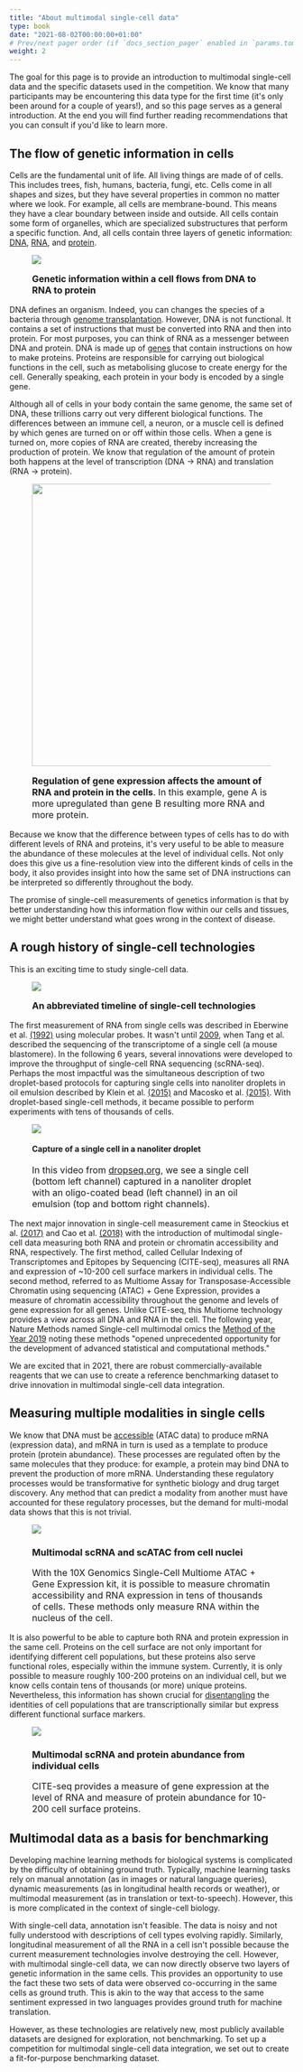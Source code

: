 ```yaml
---
title: "About multimodal single-cell data"
type: book
date: "2021-08-02T00:00:00+01:00"
# Prev/next pager order (if `docs_section_pager` enabled in `params.toml`)
weight: 2
---
```

The goal for this page is to provide an introduction to multimodal single-cell data and the specific datasets used in the competition. We know that many participants may be encountering this data type for the first time (it's only been around for a couple of years!), and so this page serves as a general introduction. At the end you will find further reading recommendations that you can consult if you'd like to learn more.

## The flow of genetic information in cells

Cells are the fundamental unit of life. All living things are made of of cells. This includes trees, fish, humans, bacteria, fungi, etc. Cells come in all shapes and sizes, but they have several properties in common no matter where we look. For example, all cells are membrane-bound. This means they have a clear boundary between inside and outside. All cells contain some form of organelles, which are specialized substructures that perform a specific function. And, all cells contain three layers of genetic information: [DNA](https://www.genome.gov/genetics-glossary/Deoxyribonucleic-Acid), [RNA](https://www.genome.gov/genetics-glossary/RNA-Ribonucleic-Acid), and [protein](https://www.genome.gov/genetics-glossary/Protein).


<figure>
  <img src="/media/learning/central-dogma-large.png">
  <figcaption>
    <p style="font-size: medium;">
      <strong>Genetic information within a cell flows from DNA to RNA to protein</strong>
    </p>
  </figcaption>
</figure>

DNA defines an organism. Indeed, you can changes the species of a bacteria through [genome transplantation](https://pubmed.ncbi.nlm.nih.gov/17600181/). However, DNA is not functional. It contains a set of instructions that must be converted into RNA and then into protein. For most purposes, you can think of RNA as a messenger between DNA and protein. DNA is made up of [genes](https://www.genome.gov/genetics-glossary/Gene) that contain instructions on how to make proteins. Proteins are responsible for carrying out biological functions in the cell, such as metabolising glucose to create energy for the cell.  Generally speaking, each protein in your body is encoded by a single gene.

Although all of cells in your body contain the same genome, the same set of DNA, these trillions carry out very different biological functions. The differences between an immune cell, a neuron, or a muscle cell is defined by which genes are turned on or off within those cells. When a gene is turned on, more copies of RNA are created, thereby increasing the production of protein. We know that regulation of the amount of protein both happens at the level of transcription (DNA -> RNA) and translation (RNA -> protein).

<figure>
  <img style="width: 500px;" src="/media/learning/differing_expression.png">
  <figcaption>
    <p style="font-size: medium;">
      <strong>Regulation of gene expression affects the amount of RNA and protein in the cells</strong>. In this example, gene A is more upregulated than gene B resulting more RNA and more protein.
    </p>
  </figcaption>
</figure>

Because we know that the difference between types of cells has to do with different levels of RNA and proteins, it's very useful to be able to measure the abundance of these molecules at the level of individual cells. Not only does this give us a fine-resolution view into the different kinds of cells in the body, it also provides insight into how the same set of DNA instructions can be interpreted so differently throughout the body.

The promise of single-cell measurements of genetics information is that by better understanding how this information flow within our cells and tissues, we might better understand what goes wrong in the context of disease.

## A rough history of single-cell technologies

This is an exciting time to study single-cell data.

<figure>
  <img src="/media/learning/timeline.png">
  <figcaption>
    <p style="font-size: medium;">
      <strong>An abbreviated timeline of single-cell technologies</strong>
    </p>
  </figcaption>
</figure>

The first measurement of RNA from single cells was described in Eberwine et al. [(1992)](https://www.pnas.org/content/89/7/3010) using molecular probes. It wasn't until [2009](https://www.ncbi.nlm.nih.gov/pubmed/19349980/), when Tang et al. described the sequencing of the transcriptome of a single cell (a mouse blastomere). In the following 6 years, several innovations were developed to improve the throughput of single-cell RNA sequencing (scRNA-seq). Perhaps the most impactful was the simultaneous description of two droplet-based protocols for capturing single cells into nanoliter droplets in oil emulsion described by Klein et al. [(2015)](https://pubmed.ncbi.nlm.nih.gov/26000487/) and Macosko et al. [(2015)](https://pubmed.ncbi.nlm.nih.gov/26000488/). With droplet-based single-cell methods, it became possible to perform experiments with tens of thousands of cells.

<figure>
  <img src="/media/learning/dropseq.gif">
  <figcaption>
    <h4>
      Capture of a single cell in a nanoliter droplet
    </h4>
    <p style="font-size: medium;">
      In this video from <a href="https://dropseq.org">dropseq.org</a>, we see a single cell (bottom left channel) captured in a nanoliter droplet with an oligo-coated bead (left channel) in an oil emulsion (top and bottom right channels).
    </p>
  </figcaption>
</figure>


The next major innovation in single-cell measurement  came in Steockius et al. [(2017)](https://pubmed.ncbi.nlm.nih.gov/28759029/) and Cao et al. [(2018)](https://science.sciencemag.org/content/361/6409/1380) with the introduction of multimodal single-cell data measuring both RNA and protein or chromatin accessibility and RNA, respectively. The first method, called Cellular Indexing of Transcriptomes and Epitopes by Sequencing (CITE-seq), measures all RNA and expression of ~10-200 cell surface markers in individual cells. The second method, referred to as Multiome Assay for Transposase-Accessible Chromatin using sequencing (ATAC) + Gene Expression, provides a measure of chromatin accessibility throughout the genome and levels of gene expression for all genes. Unlike CITE-seq, this Multiome technology provides a view across all DNA and RNA in the cell. The following year, Nature Methods named Single-cell multimodal omics the [Method of the Year 2019](https://www.nature.com/articles/s41592-019-0703-5) noting these methods "opened unprecedented opportunity for the development of advanced statistical and computational methods."

We are excited that in 2021, there are robust commercially-available reagents that we can use to create a reference benchmarking dataset to drive innovation in multimodal single-cell data integration.


## Measuring multiple modalities in single cells
We know that DNA must be [accessible](https://www.nature.com/articles/s43586-020-00008-9) (ATAC data) to produce mRNA (expression data), and mRNA in turn is used as a template to produce protein (protein abundance). These processes are regulated often by the same molecules that they produce: for example, a protein may bind DNA to prevent the production of more mRNA. Understanding these regulatory processes would be transformative for synthetic biology and drug target discovery. Any method that can predict a modality from another must have accounted for these regulatory processes, but the demand for multi-modal data shows that this is not trivial.

<figure>
  <img src="/media/learning/ATAC-seq.svg">
  <figcaption>
    <h3>
      Multimodal scRNA and scATAC from cell nuclei
    </h3>
    <p style="font-size: medium;">
      With the 10X Genomics Single-Cell Multiome ATAC + Gene Expression kit, it is possible to measure chromatin accessibility and RNA expression in tens of thousands of cells. These methods only measure RNA within the nucleus of the cell.
    </p>
  </figcaption>
</figure>

It is also powerful to be able to capture both RNA and protein expression in the same cell. Proteins on the cell surface are not only important for identifying different cell populations, but these proteins also serve functional roles, especially within the immune system. Currently, it is only possible to measure roughly 100-200 proteins on an individual cell, but we know cells contain tens of thousands (or more) unique proteins. Nevertheless, this information has shown crucial for [disentangling](https://www.cell.com/cell/fulltext/S0092-8674(21)00583-3) the identities of cell populations that are transcriptionally similar but express different functional surface markers.


<figure>
  <img src="/media/learning/CITE-seq.svg">
  <figcaption>
    <h3>
      Multimodal scRNA and protein abundance from individual cells
    </h3>
    <p style="font-size: medium;">
      CITE-seq provides a measure of gene expression at the level of RNA and measure of protein abundance for 10-200 cell surface proteins.
    </p>
  </figcaption>
</figure>

## Multimodal data as a basis for benchmarking

Developing machine learning methods for biological systems is complicated by the difficulty of obtaining ground truth. Typically, machine learning tasks rely on manual annotation (as in images or natural language queries), dynamic measurements (as in longitudinal health records or weather), or multimodal measurement (as in translation or text-to-speech). However, this is more complicated in the context of single-cell biology.

With single-cell data, annotation isn't feasible. The data is noisy and not fully understood with descriptions of cell types evolving rapidly. Similarly, longitudinal measurement of all the RNA in a cell isn't possible because the current measurement technologies involve destroying the cell. However, with multimodal single-cell data, we can now directly observe two layers of genetic information in the same cells. This provides an opportunity to use the fact these two sets of data were observed co-occurring in the same cells as ground truth. This is akin to the way that access to the same sentiment expressed in two languages provides ground truth for machine translation.

However, as these technologies are relatively new, most publicly available datasets are designed for exploration, not benchmarking. To set up a competition for multimodal single-cell data integration, we set out to create a fit-for-purpose benchmarking dataset.
